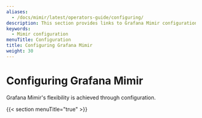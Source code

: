 ```yaml
---
aliases:
  - /docs/mimir/latest/operators-guide/configuring/
description: This section provides links to Grafana Mimir configuration topics.
keywords:
  - Mimir configuration
menuTitle: Configuration
title: Configuring Grafana Mimir
weight: 30
---
```


# Configuring Grafana Mimir

Grafana Mimir's flexibility is achieved through configuration.

{{< section menuTitle="true" >}}
